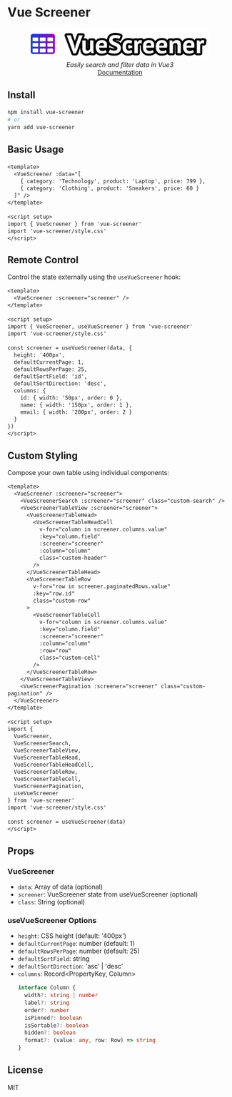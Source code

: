 # Vue Screener

<div align="center">
  <img src="https://raw.githubusercontent.com/francisashley/vue-screener/main/logo.png" alt="Logo" style="max-width: 400px;">
  <br/>
  <em>Easily search and filter data in Vue3</em>
  <br/>
  <a href="https://francisashley.github.io/vue-screener/">Documentation</a>
</div>

## Install

```bash
npm install vue-screener
# or
yarn add vue-screener
```

## Basic Usage

```vue
<template>
  <VueScreener :data="[
    { category: 'Technology', product: 'Laptop', price: 799 },
    { category: 'Clothing', product: 'Sneakers', price: 60 }
  ]" />
</template>

<script setup>
import { VueScreener } from 'vue-screener'
import 'vue-screener/style.css'
</script>
```

## Remote Control

Control the state externally using the `useVueScreener` hook:

```vue
<template>
  <VueScreener :screener="screener" />
</template>

<script setup>
import { VueScreener, useVueScreener } from 'vue-screener'
import 'vue-screener/style.css'

const screener = useVueScreener(data, {
  height: '400px',
  defaultCurrentPage: 1,
  defaultRowsPerPage: 25,
  defaultSortField: 'id',
  defaultSortDirection: 'desc',
  columns: {
    id: { width: '50px', order: 0 },
    name: { width: '150px', order: 1 },
    email: { width: '200px', order: 2 }
  }
})
</script>
```

## Custom Styling

Compose your own table using individual components:

```vue
<template>
  <VueScreener :screener="screener">
    <VueScreenerSearch :screener="screener" class="custom-search" />
    <VueScreenerTableView :screener="screener">
      <VueScreenerTableHead>
        <VueScreenerTableHeadCell
          v-for="column in screener.columns.value"
          :key="column.field"
          :screener="screener"
          :column="column"
          class="custom-header"
        />
      </VueScreenerTableHead>
      <VueScreenerTableRow
        v-for="row in screener.paginatedRows.value"
        :key="row.id"
        class="custom-row"
      >
        <VueScreenerTableCell
          v-for="column in screener.columns.value"
          :key="column.field"
          :screener="screener"
          :column="column"
          :row="row"
          class="custom-cell"
        />
      </VueScreenerTableRow>
    </VueScreenerTableView>
    <VueScreenerPagination :screener="screener" class="custom-pagination" />
  </VueScreener>
</template>

<script setup>
import {
  VueScreener,
  VueScreenerSearch,
  VueScreenerTableView,
  VueScreenerTableHead,
  VueScreenerTableHeadCell,
  VueScreenerTableRow,
  VueScreenerTableCell,
  VueScreenerPagination,
  useVueScreener
} from 'vue-screener'
import 'vue-screener/style.css'

const screener = useVueScreener(data)
</script>
```

## Props

### VueScreener
* `data`: Array of data (optional)
* `screener`: VueScreener state from useVueScreener (optional)
* `class`: String (optional)

### useVueScreener Options
* `height`: CSS height (default: '400px')
* `defaultCurrentPage`: number (default: 1)
* `defaultRowsPerPage`: number (default: 25)
* `defaultSortField`: string
* `defaultSortDirection`: 'asc' | 'desc'
* `columns`: Record<PropertyKey, Column>
  ```ts
  interface Column {
    width?: string | number
    label?: string
    order?: number
    isPinned?: boolean
    isSortable?: boolean
    hidden?: boolean
    format?: (value: any, row: Row) => string
  }
  ```

## License

MIT
